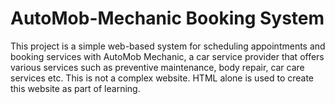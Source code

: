 # AutoMob-Mechanic Booking System

This project is a simple web-based system for scheduling appointments and booking services with AutoMob Mechanic, a car service provider that offers various services such as preventive maintenance, body repair, car care services etc. This is not a complex website. HTML alone is used to create this website as part of learning.

